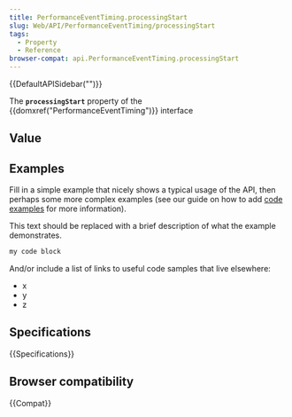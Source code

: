```yaml
---
title: PerformanceEventTiming.processingStart
slug: Web/API/PerformanceEventTiming/processingStart
tags:
  - Property
  - Reference
browser-compat: api.PerformanceEventTiming.processingStart
---
```

{{DefaultAPISidebar("")}}

The **`processingStart`** property of the {{domxref("PerformanceEventTiming")}} interface 

## Value



## Examples

Fill in a simple example that nicely shows a typical usage of the API, then perhaps some more complex examples (see our guide on how to add [code examples](/en-US/docs/MDN/Contribute/Structures/Code_examples) for more information).

This text should be replaced with a brief description of what the example demonstrates.

```js
my code block
```

And/or include a list of links to useful code samples that live elsewhere:

*   x
*   y
*   z

## Specifications

{{Specifications}}

## Browser compatibility

{{Compat}}


